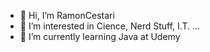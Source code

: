 - 👋 Hi, I’m RamonCestari
- 👀 I’m interested in Cience, Nerd Stuff, I.T. ...
- 🌱 I’m currently learning Java at Udemy

<!---
RamonCestari/RamonCestari is a ✨ special ✨ repository because its `README.md` (this file) appears on your GitHub profile.
You can click the Preview link to take a look at your changes.
--->
